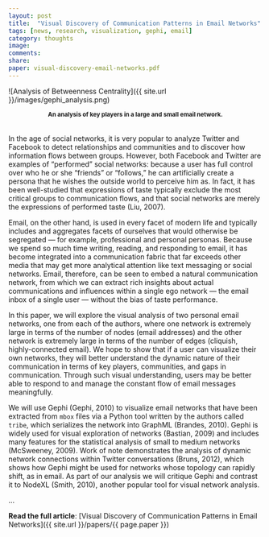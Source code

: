 ```yaml
---
layout: post
title:  "Visual Discovery of Communication Patterns in Email Networks"
tags: [news, research, visualization, gephi, email]
category: thoughts
image:
comments:
share:
paper: visual-discovery-email-networks.pdf
---
```


![Analysis of Betweenness Centrality]({{ site.url }}/images/gephi_analysis.png)

<p style="text-align:center; padding-bottom:18px;">
    <strong><small>An analysis of key players in a large and small email network.</small></strong>
</p>

In the age of social networks, it is very popular to analyze Twitter and Facebook to detect relationships and communities and to discover how information flows between groups. However, both Facebook and Twitter are examples of &ldquo;performed&rdquo; social networks: because a user has full control over who he or she &ldquo;friends&rdquo; or &ldquo;follows,&rdquo; he can artificially create a persona that he wishes the outside world to perceive him as. In fact, it has been well-studied that expressions of taste typically exclude the most critical groups to communication flows, and that social networks are merely the expressions of performed taste (Liu, 2007).

Email, on the other hand, is used in every facet of modern life and typically includes and aggregates facets of ourselves that would otherwise be segregated &mdash; for example, professional and personal personas. Because we spend so much time writing, reading, and responding to email, it has become integrated into a communication fabric that far exceeds other media that may get more analytical attention like text messaging or social networks. Email, therefore, can be seen to embed a natural communication network, from which we can extract rich insights about actual communications and influences within a single ego network &mdash; the email inbox of a single user &mdash; without the bias of taste performance.

In this paper, we will explore the visual analysis of two personal email networks, one from each of the authors, where one network is extremely large in terms of the number of nodes (email addresses) and the other network is extremely large in terms of the number of edges (cliquish, highly-connected email). We hope to show that if a user can visualize their own networks, they will better understand the dynamic nature of their communication in terms of key players, communities, and gaps in communication. Through such visual understanding, users may be better able to respond to and manage the constant flow of email messages meaningfully.

We will use Gephi (Gephi, 2010) to visualize email networks that have been extracted from `mbox` files via a Python tool written by the authors called `tribe`, which serializes the network into GraphML (Brandes, 2010). Gephi is widely used for visual exploration of networks (Bastian, 2009) and includes many features for the statistical analysis of small to medium networks (McSweeney, 2009). Work of note demonstrates the analysis of dynamic network connections within Twitter conversations (Bruns, 2012), which shows how Gephi might be used for networks whose topology can rapidly shift, as in email. As part of our analysis we will critique Gephi and contrast it to NodeXL (Smith, 2010), another popular tool for visual network analysis.


&hellip;

**Read the full article**: [Visual Discovery of Communication Patterns in Email Networks]({{ site.url }}/papers/{{ page.paper }})
